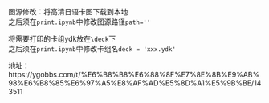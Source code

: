 <p>图源修改：将高清日语卡图下载到本地 <br />之后须在<code>print.ipynb</code>中修改图源路径<code>path=''</code></p>
<p>将需要打印的卡组ydk放在<code>\deck</code>下 <br />之后须在<code>print.ipynb</code>中修改卡组名<code>deck = 'xxx.ydk'</code></p>
地址：https://ygobbs.com/t/%E6%B8%B8%E6%88%8F%E7%8E%8B%E9%AB%98%E6%B8%85%E6%97%A5%E8%AF%AD%E5%8D%A1%E5%9B%BE/143511
